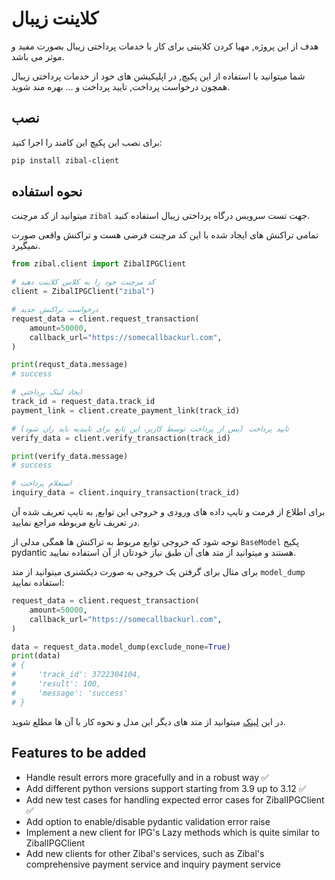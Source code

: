 # کلاینت زیبال

هدف از این پروژه, مهیا کردن کلاینتی برای کار با
خدمات پرداختی زیبال بصورت مفید و موثر می باشد.

شما میتوانید با استفاده از این پکیچ, در اپلیکیشن های خود از خدمات پرداختی زیبال همچون درخواست پرداخت, تایید پرداخت و ... بهره مند شوید.

## نصب

برای نصب این پکیچ این کامند را اجرا کنید:

```bash
pip install zibal-client
```

## نحوه استفاده

میتوانید از کد مرچنت `zibal` جهت تست سرویس درگاه پرداختی زیبال استفاده کنید.

تمامی تراکنش های ایجاد شده با این کد مرچنت فرضی هست و تراکنش واقعی صورت نمیگیرد.

```python
from zibal.client import ZibalIPGClient

# کد مرچنت خود را به کلاس کلاینت دهید
client = ZibalIPGClient("zibal")

# درخواست تراکنش جدید
request_data = client.request_transaction(
    amount=50000,
    callback_url="https://somecallbackurl.com",
)

print(requst_data.message)
# success

# ایجاد لینک پرداختی
track_id = request_data.track_id
payment_link = client.create_payment_link(track_id)

# تایید پرداخت (پس از پرداخت توسط کاربر، این تابع برای تاییدیه باید ران شود)
verify_data = client.verify_transaction(track_id)

print(verify_data.message)
# success

# استعلام پرداخت
inquiry_data = client.inquiry_transaction(track_id)
```

برای اطلاع از فرمت و تایپ داده های ورودی و خروجی این توابع, به تایپ تعریف شده آن در تعریف تابع مربوطه مراجع نمایید.

توجه شود که خروجی توابع مربوط به تراکنش ها همگی مدلی از `BaseModel` پکیج pydantic هستند و میتوانید از متد های آن طبق نیاز خودتان از آن استفاده نمایید.

برای مثال برای گرفتن یک خروجی به صورت دیکشنری میتوانید از متد `model_dump` استفاده نمایید:

```python
request_data = client.request_transaction(
    amount=50000,
    callback_url="https://somecallbackurl.com",
)

data = request_data.model_dump(exclude_none=True)
print(data)
# {
#     'track_id': 3722304104,
#     'result': 100,
#     'message': 'success'
# }

```

در این [لینک](https://docs.pydantic.dev/latest/api/base_model/) میتوانید از متد های دیگر این مدل و نحوه کار با آن ها مطلع شوید.

## Features to be added

- Handle result errors more gracefully and in a robust way ✅
- Add different python versions support starting from 3.9 up to 3.12 ✅
- Add new test cases for handling expected error cases for ZibalIPGClient ✅
- Add option to enable/disable pydantic validation error raise
- Implement a new client for IPG's Lazy methods which is quite similar to ZibalIPGClient
- Add new clients for other Zibal's services, such as Zibal's comprehensive payment service and inquiry payment service
